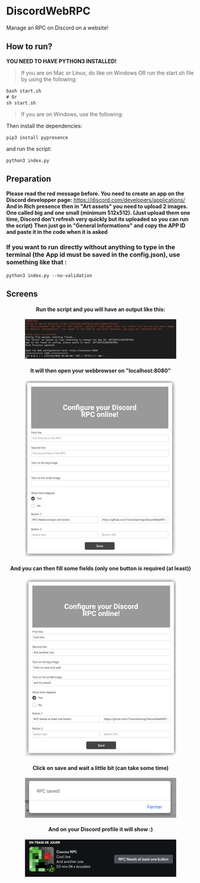 # DiscordWebRPC
Manage an RPC on Discord on a website!

## How to run?
**YOU NEED TO HAVE PYTHON3 INSTALLED!**

> If you are on Mac or Linux, do like on Windows OR run the start.sh file by using the following:
```
bash start.sh
# Or
sh start.sh
```

> If you are on Windows, use the following:

Then install the dependencies:
```
pip3 install pypresence
```
and run the script:
```
python3 index.py
```

## Preparation
**Please read the red message before. You need to create an app on the Discord developper page:**
https://discord.com/developers/applications/
**And in Rich presence then in "Art assets" you need to upload 2 images. One called big and one small (minimum 512x512). (Just upload them one time, Discord don't refresh very quickly but its uploaded so you can run the script)**
**Then just go in "General Informations" and copy the APP ID and paste it in the code when it is asked**

### If you want to run directly without anything to type in the terminal (the App id must be saved in the config.json), use something like that :
```
python3 index.py --no-validation
```

## Screens
<div align="center">
<h4>Run the script and you will have an output like this:</h4>
<img src="/assets/console.png" width="80%">
<h4>It will then open your webbrowser on "localhost:8080"</h4>
<img src="/assets/web.png" width="80%">
<h4>And you can then fill some fields (only one button is required (at least))</h4>
<img src="/assets/web2.png" width="80%">
<h4>Click on save and wait a little bit (can take some time)</h4>
<img src="/assets/webcomplete.png" width="80%">
<h4>And on your Discord profile it will show :)</h4>
<img src="/assets/discordRPC.png" width="80%">
</div>

